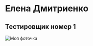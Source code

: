 # Елена Дмитриенко

## Тестировщик номер 1


![Моя фоточка](https://e7.pngegg.com/pngimages/524/102/png-clipart-software-bug-computer-programming-programmer-software-testing-error-cartoon-computer-cartoon-character-hand.png)
